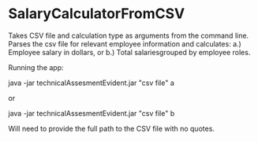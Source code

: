 # SalaryCalculatorFromCSV
Takes CSV file and calculation type as arguments from the command line. Parses the csv file for relevant employee information and calculates:
a.) Employee salary in dollars, or 
b.) Total salariesgrouped by employee roles.

Running the app: 

java -jar technicalAssesmentEvident.jar "csv file" a

or 

java -jar technicalAssesmentEvident.jar "csv file" b

Will need to provide the full path to the CSV file with no quotes.


